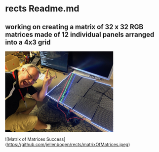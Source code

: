 # rects Readme.md
## working on creating a matrix of 32 x 32 RGB matrices made of 12 individual panels arranged into a 4x3 grid
<img src="matrixOfMatrices.jpeg" width=350 align=center>

![Matrix of Matrices Success]
(https://github.com/jellenbogen/rects/matrixOfMatrices.jpeg)
